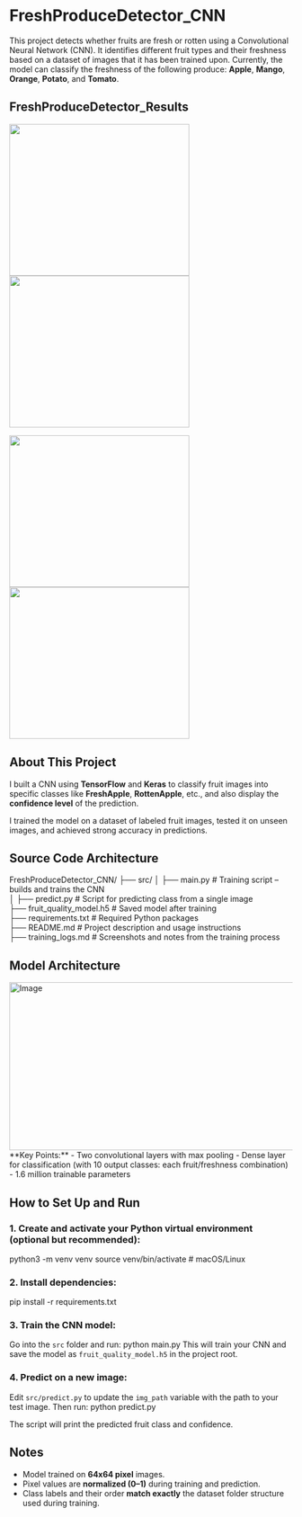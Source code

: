 # FreshProduceDetector_CNN
This project detects whether fruits are fresh or rotten using a Convolutional Neural Network (CNN). It identifies different fruit types and their freshness based on a dataset of images that it has been trained upon. 
Currently, the model can classify the freshness of the following produce:
**Apple**, **Mango**, **Orange**, **Potato**, and **Tomato**.

## FreshProduceDetector_Results
<p float="left">
  <img src="https://github.com/user-attachments/assets/9d77db37-a810-47d6-843b-15f7d36b605e" width="320" height="270" />
  <img src="https://github.com/user-attachments/assets/a3728988-cfb3-4882-aa0f-7bdec570705e" width="320" height="270" />
</p>

<p float="left">
  <img src="https://github.com/user-attachments/assets/3c83e0f2-f0a2-431e-b247-b0547fcc80d1" width="320" height="270" />
  <img src="https://github.com/user-attachments/assets/deca4be3-a4ca-456e-ba74-a1ff9075cce4" width="320" height="270" />
</p>

## About This Project
I built a CNN using **TensorFlow** and **Keras** to classify fruit images into specific classes like **FreshApple**, **RottenApple**, etc., and also display the **confidence level** of the prediction.  

I trained the model on a dataset of labeled fruit images, tested it on unseen images, and achieved strong accuracy in predictions.

## Source Code Architecture

FreshProduceDetector_CNN/
├── src/
│   ├── main.py              # Training script – builds and trains the CNN  
│   ├── predict.py           # Script for predicting class from a single image  
├── fruit_quality_model.h5   # Saved model after training  
├── requirements.txt         # Required Python packages  
├── README.md                # Project description and usage instructions  
├── training_logs.md         # Screenshots and notes from the training process  

## Model Architecture
<img width="640" height="299" alt="Image" src="https://github.com/user-attachments/assets/7edd66e5-38db-42bf-a3f9-7781546280da" />
**Key Points:**
- Two convolutional layers with max pooling
- Dense layer for classification (with 10 output classes: each fruit/freshness combination)
- 1.6 million trainable parameters

## How to Set Up and Run

### 1. Create and activate your Python virtual environment (optional but recommended):
python3 -m venv venv
source venv/bin/activate # macOS/Linux

### 2. Install dependencies:
pip install -r requirements.txt

### 3. Train the CNN model:
Go into the `src` folder and run:
python main.py
This will train your CNN and save the model as `fruit_quality_model.h5` in the project root.

### 4. Predict on a new image:
Edit `src/predict.py` to update the `img_path` variable with the path to your test image. Then run:
python predict.py

The script will print the predicted fruit class and confidence.

## Notes
- Model trained on **64x64 pixel** images.
- Pixel values are **normalized (0–1)** during training and prediction.
- Class labels and their order **match exactly** the dataset folder structure used during training.

